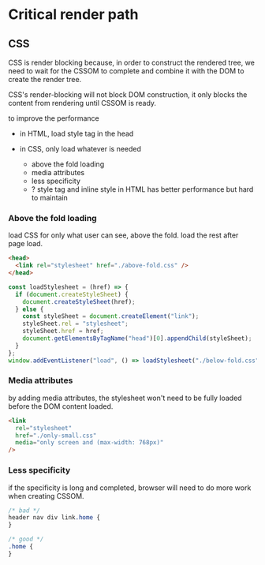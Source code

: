 # Critical render path

## CSS

CSS is render blocking because, in order to construct the rendered tree,
we need to wait for the CSSOM to complete and combine it with the DOM to create the render tree.

CSS's render-blocking will not block DOM construction, it only blocks the content from rendering until CSSOM is ready.

to improve the performance

- in HTML, load style tag in the head

- in CSS, only load whatever is needed
  - above the fold loading
  - media attributes
  - less specificity
  - ? style tag and inline style in HTML has better performance but hard to maintain

### Above the fold loading

load CSS for only what user can see, above the fold. load the rest after page load.

```html
<head>
  <link rel="stylesheet" href="./above-fold.css" />
</head>
```

```javascript
const loadStylesheet = (href) => {
  if (document.createStyleSheet) {
    document.createStyleSheet(href);
  } else {
    const styleSheet = document.createElement("link");
    styleSheet.rel = "stylesheet";
    styleSheet.href = href;
    document.getElementsByTagName("head")[0].appendChild(styleSheet);
  }
};
window.addEventListener("load", () => loadStylesheet("./below-fold.css"));
```

### Media attributes

by adding media attributes, the stylesheet won't need to be fully loaded before the DOM content loaded.

```html
<link
  rel="stylesheet"
  href="./only-small.css"
  media="only screen and (max-width: 768px)"
/>
```

### Less specificity

if the specificity is long and completed, browser will need to do more work when creating CSSOM.

```css
/* bad */
header nav div link.home {
}

/* good */
.home {
}
```
